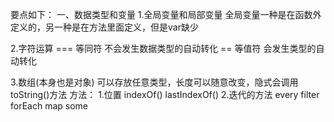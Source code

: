 要点如下：
一、数据类型和变量
1.全局变量和局部变量
  全局变量一种是在函数外定义的，另一种是在方法里面定义，但是var缺少

2.字符运算
  === 等同符 不会发生数据类型的自动转化
  ==  等值符 会发生类型的自动转化

3.数组(本身也是对象)
  可以存放任意类型，长度可以随意改变，隐式会调用toString()方法
  方法：
  1.位置   indexOf()  lastIndexOf()
  2.迭代的方法  every  filter  forEach  map  some



